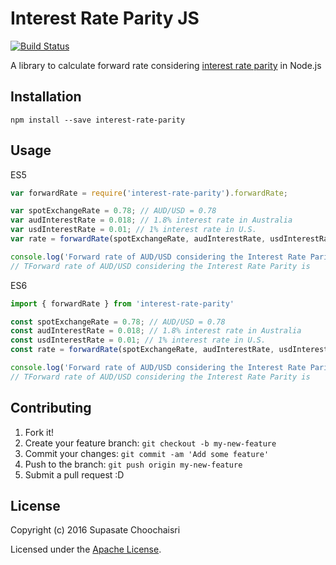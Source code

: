 # Interest Rate Parity JS

[![Build Status](https://travis-ci.org/supasate/Intereset-Rate-Parity-JS.svg?branch=master)](https://travis-ci.org/supasate/Interest-Rate-Parity-JS)

A library to calculate forward rate considering [interest rate parity](https://en.wikipedia.org/wiki/Interest_rate_parity) in Node.js

## Installation

`npm install --save interest-rate-parity`

## Usage

ES5
``` javascript
var forwardRate = require('interest-rate-parity').forwardRate;

var spotExchangeRate = 0.78; // AUD/USD = 0.78
var audInterestRate = 0.018; // 1.8% interest rate in Australia
var usdInterestRate = 0.01; // 1% interest rate in U.S.
var rate = forwardRate(spotExchangeRate, audInterestRate, usdInterestRate);

console.log('Forward rate of AUD/USD considering the Interest Rate Parity is ' + rate);
// TForward rate of AUD/USD considering the Interest Rate Parity is
```

ES6
``` javascript
import { forwardRate } from 'interest-rate-parity'

const spotExchangeRate = 0.78; // AUD/USD = 0.78
const audInterestRate = 0.018; // 1.8% interest rate in Australia
const usdInterestRate = 0.01; // 1% interest rate in U.S.
const rate = forwardRate(spotExchangeRate, audInterestRate, usdInterestRate);

console.log('Forward rate of AUD/USD considering the Interest Rate Parity is ' + rate);
// TForward rate of AUD/USD considering the Interest Rate Parity is
```


## Contributing

1. Fork it!
2. Create your feature branch: `git checkout -b my-new-feature`
3. Commit your changes: `git commit -am 'Add some feature'`
4. Push to the branch: `git push origin my-new-feature`
5. Submit a pull request :D


## License

Copyright (c) 2016 Supasate Choochaisri

Licensed under the [Apache License](https://github.com/supasate/Interest-Rate-Parity-JS/blob/master/LICENSE).
